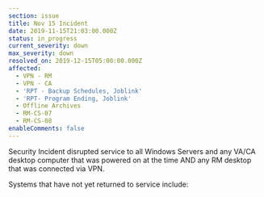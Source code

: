 ```yaml
---
section: issue
title: Nov 15 Incident
date: 2019-11-15T21:03:00.000Z
status: in_progress
current_severity: down
max_severity: down
resolved_on: 2019-12-15T05:00:00.000Z
affected:
  - VPN - RM
  - VPN - CA
  - 'RPT - Backup Schedules, Joblink'
  - 'RPT- Program Ending, Joblink'
  - Offline Archives
  - RM-CS-07
  - RM-CS-08
enableComments: false
---
```

Security Incident disrupted service to all Windows Servers and any VA/CA desktop computer that was powered on at the time AND any RM desktop that was connected via VPN.

Systems that have not yet returned to service include:
